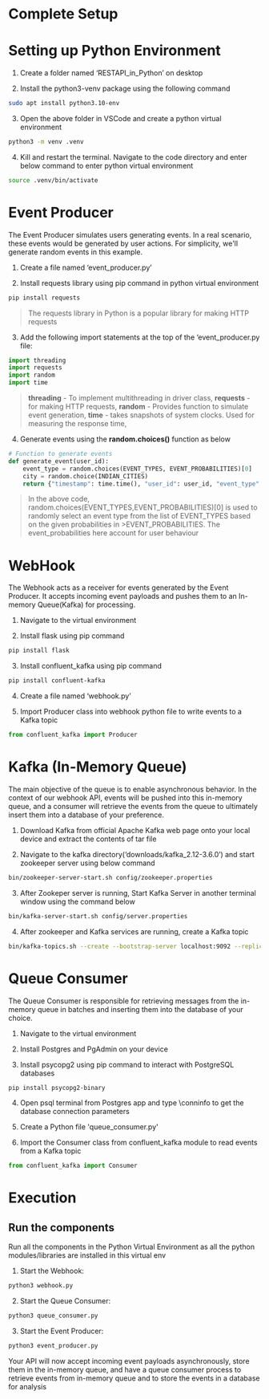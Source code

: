 # Complete Setup

# Setting up Python  Environment


1) Create a folder named ‘RESTAPI_in_Python’ on desktop

2) Install the python3-venv package using the following command

```bash
sudo apt install python3.10-env
```

3) Open the above folder in VSCode and create a python virtual environment

```bash
python3 -m venv .venv
```

4) Kill and restart the terminal. Navigate to the code directory and enter below command to enter python  virtual environment

```bash
source .venv/bin/activate
```

# Event Producer

The Event Producer simulates users generating events. In a real scenario, these events would be generated by user actions. For simplicity, we'll generate random events in this example.


1) Create a file named ‘event_producer.py’
  
2) Install requests library using pip command in python virtual environment 

```bash
pip install requests
```

> The requests library in Python is a popular library for making HTTP requests

3) Add the following import statements at the top of the ‘event_producer.py file:

 ```python
import threading
import requests
import random
import time
```

> **threading**   -  To implement multithreading in driver class, 
> **requests**    -  for making HTTP requests, 
> **random**      -  Provides function to simulate event generation, 
> **time**        -  takes snapshots of system clocks. Used for measuring the response time, 

4) Generate events using the **random.choices()** function as below

```python
# Function to generate events
def generate_event(user_id):
    event_type = random.choices(EVENT_TYPES, EVENT_PROBABILITIES)[0]
    city = random.choice(INDIAN_CITIES)
    return {"timestamp": time.time(), "user_id": user_id, "event_type": event_type, "city": city}
```

> In the above code, random.choices(EVENT_TYPES,EVENT_PROBABILITIES)[0] is used to randomly select an event type from the list of EVENT_TYPES based on the given probabilities in >EVENT_PROBABILITIES. The event_probabilities here account for user behaviour


# WebHook


The Webhook acts as a receiver for events generated by the Event Producer. It accepts incoming event payloads and pushes them to an In-memory Queue(Kafka) for processing.

1) Navigate to the virtual environment
  
2) Install flask using pip command

```bash
pip install flask
```

3) Install confluent_kafka using pip command          

```bash           
pip install confluent-kafka
```

4) Create a file named ‘webhook.py’

5) Import Producer class into webhook python file to write events to a Kafka topic

```python
from confluent_kafka import Producer
```

# Kafka (In-Memory Queue)

The main objective of the queue is to enable asynchronous behavior. In the context of our webhook API, events will be pushed into this in-memory queue, and a consumer will retrieve the events from the queue to ultimately insert them into a database of your preference.


1) Download Kafka from official Apache Kafka web page onto your local device and extract the contents of tar file

2) Navigate to the kafka directory(‘downloads/kafka_2.12-3.6.0’) and start zookeeper server using below command

```bash
bin/zookeeper-server-start.sh config/zookeeper.properties
```

3) After Zookeper server is running, Start Kafka Server in another terminal window using the command below

```bash
bin/kafka-server-start.sh config/server.properties
```

4) After zookeeper and Kafka services are running, create a Kafka topic

```bash 
bin/kafka-topics.sh --create --bootstrap-server localhost:9092 --replication-factor 1 --partitions 1 --topic events-topic1
```

# Queue Consumer

The Queue Consumer is responsible for retrieving messages from the in-memory queue in batches and inserting them into the database of your choice.


1) Navigate to the virtual environment 

2) Install Postgres and PgAdmin on your device 

3) Install psycopg2 using pip command to interact with PostgreSQL databases

```bash
pip install psycopg2-binary
```

4) Open psql terminal from Postgres app and type \conninfo to get the database connection parameters

5) Create a Python file 'queue_consumer.py'    

6) Import the Consumer class from confluent_kafka module to read events from a Kafka topic

```python
from confluent_kafka import Consumer
```



# Execution

## Run the components

Run all the components in the Python Virtual Environment as all the python modules/libraries are installed in this virtual env

1) Start the Webhook:

```bash
python3 webhook.py
```

2) Start the Queue Consumer:

```bash
python3 queue_consumer.py
```

3) Start the Event Producer:

```bash
python3 event_producer.py
```

Your API will now accept incoming event payloads asynchronously, store them in the in-memory queue, and have a queue consumer process to retrieve events from in-memory queue and to store the events in a database for analysis
   





